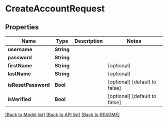 # CreateAccountRequest

## Properties
Name | Type | Description | Notes
------------ | ------------- | ------------- | -------------
**username** | **String** |  | 
**password** | **String** |  | 
**firstName** | **String** |  | [optional] 
**lastName** | **String** |  | [optional] 
**isResetPassword** | **Bool** |  | [optional] [default to false]
**isVerified** | **Bool** |  | [optional] [default to false]

[[Back to Model list]](../README.md#documentation-for-models) [[Back to API list]](../README.md#documentation-for-api-endpoints) [[Back to README]](../README.md)


